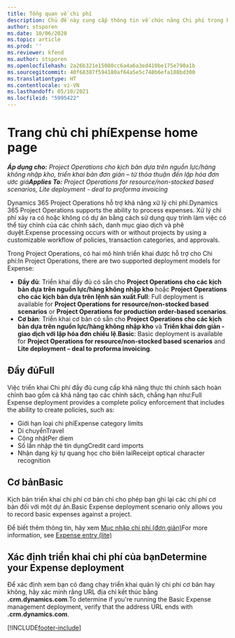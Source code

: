 ```yaml
---
title: Tổng quan về chi phí
description: Chủ đề này cung cấp thông tin về chức năng Chi phí trong Project Operations.
author: stsporen
ms.date: 10/06/2020
ms.topic: article
ms.prod: ''
ms.reviewer: kfend
ms.author: stsporen
ms.openlocfilehash: 2a26b321e15080cc6a4a6a3ed410be175e790a1b
ms.sourcegitcommit: 40f68387f594180af64a5e5c748b6efa188bd300
ms.translationtype: HT
ms.contentlocale: vi-VN
ms.lasthandoff: 05/10/2021
ms.locfileid: "5995422"
---
```

# <a name="expense-home-page"></a><span data-ttu-id="21178-103">Trang chủ chi phí</span><span class="sxs-lookup"><span data-stu-id="21178-103">Expense home page</span></span>

<span data-ttu-id="21178-104">_**Áp dụng cho:** Project Operations cho kịch bản dựa trên nguồn lực/hàng không nhập kho, triển khai bản đơn giản – từ thỏa thuận đến lập hóa đơn ước giá_</span><span class="sxs-lookup"><span data-stu-id="21178-104">_**Applies To:** Project Operations for resource/non-stocked based scenarios, Lite deployment - deal to proforma invoicing_</span></span>


<span data-ttu-id="21178-105">Dynamics 365 Project Operations hỗ trợ khả năng xử lý chi phí.</span><span class="sxs-lookup"><span data-stu-id="21178-105">Dynamics 365 Project Operations supports the ability to process expenses.</span></span> <span data-ttu-id="21178-106">Xử lý chi phí xảy ra có hoặc không có dự án bằng cách sử dụng quy trình làm việc có thể tùy chỉnh của các chính sách, danh mục giao dịch và phê duyệt.</span><span class="sxs-lookup"><span data-stu-id="21178-106">Expense processing occurs with or without projects by using a customizable workflow of policies, transaction categories, and approvals.</span></span>

<span data-ttu-id="21178-107">Trong Project Operations, có hai mô hình triển khai được hỗ trợ cho Chi phí:</span><span class="sxs-lookup"><span data-stu-id="21178-107">In Project Operations, there are two supported deployment models for Expense:</span></span> 

- <span data-ttu-id="21178-108">**Đầy đủ**: Triển khai đầy đủ có sẵn cho **Project Operations cho các kịch bản dựa trên nguồn lực/hàng không nhập kho** hoặc **Project Operations cho các kịch bản dựa trên lệnh sản xuất**.</span><span class="sxs-lookup"><span data-stu-id="21178-108">**Full**: Full deployment is available for **Project Operations for resource/non-stocked based scenarios** or **Project Operations for production order-based scenarios**.</span></span>
- <span data-ttu-id="21178-109">**Cơ bản**: Triển khai cơ bản có sẵn cho **Project Operations cho các kịch bản dựa trên nguồn lực/hàng không nhập kho** và **Triển khai đơn giản - giao dịch với lập hóa đơn chiếu lệ**.</span><span class="sxs-lookup"><span data-stu-id="21178-109">**Basic**: Basic deployment is available for **Project Operations for resource/non-stocked based scenarios** and **Lite deployment – deal to proforma invoicing**.</span></span>

## <a name="full"></a><span data-ttu-id="21178-110">Đầy đủ</span><span class="sxs-lookup"><span data-stu-id="21178-110">Full</span></span> 
<span data-ttu-id="21178-111">Việc triển khai Chi phí đầy đủ cung cấp khả năng thực thi chính sách hoàn chỉnh bao gồm cả khả năng tạo các chính sách, chẳng hạn như:</span><span class="sxs-lookup"><span data-stu-id="21178-111">Full Expense deployment provides a complete policy enforcement that includes the ability to create policies, such as:</span></span>

  - <span data-ttu-id="21178-112">Giới hạn loại chi phí</span><span class="sxs-lookup"><span data-stu-id="21178-112">Expense category limits</span></span>
  - <span data-ttu-id="21178-113">Di chuyển</span><span class="sxs-lookup"><span data-stu-id="21178-113">Travel</span></span>
  - <span data-ttu-id="21178-114">Công nhật</span><span class="sxs-lookup"><span data-stu-id="21178-114">Per diem</span></span>
  - <span data-ttu-id="21178-115">Số lần nhập thẻ tín dụng</span><span class="sxs-lookup"><span data-stu-id="21178-115">Credit card imports</span></span>
  - <span data-ttu-id="21178-116">Nhận dạng ký tự quang học cho biên lai</span><span class="sxs-lookup"><span data-stu-id="21178-116">Receipt optical character recognition</span></span>

## <a name="basic"></a><span data-ttu-id="21178-117">Cơ bản</span><span class="sxs-lookup"><span data-stu-id="21178-117">Basic</span></span> 
<span data-ttu-id="21178-118">Kịch bản triển khai chi phí cơ bản chỉ cho phép bạn ghi lại các chi phí cơ bản đối với một dự án.</span><span class="sxs-lookup"><span data-stu-id="21178-118">Basic Expense deployment scenario only allows you to record basic expenses against a project.</span></span> 

<span data-ttu-id="21178-119">Để biết thêm thông tin, hãy xem [Mục nhập chi phí (đơn giản)](basic-expense.md)</span><span class="sxs-lookup"><span data-stu-id="21178-119">For more information, see [Expense entry (lite)](basic-expense.md)</span></span>

## <a name="determine-your-expense-deployment"></a><span data-ttu-id="21178-120">Xác định triển khai chi phí của bạn</span><span class="sxs-lookup"><span data-stu-id="21178-120">Determine your Expense deployment</span></span>
<span data-ttu-id="21178-121">Để xác định xem bạn có đang chạy triển khai quản lý chi phí cơ bản hay không, hãy xác minh rằng URL địa chỉ kết thúc bằng **.crm.dynamics.com**.</span><span class="sxs-lookup"><span data-stu-id="21178-121">To determine if you're running the Basic Expense management deployment, verify that the address URL ends with **.crm.dynamics.com**.</span></span> 


[!INCLUDE[footer-include](../includes/footer-banner.md)]